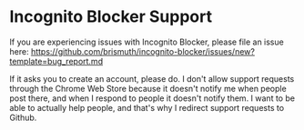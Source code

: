 # Incognito Blocker Support
If you are experiencing issues with Incognito Blocker, please file an issue here:
https://github.com/brismuth/incognito-blocker/issues/new?template=bug_report.md

If it asks you to create an account, please do. I don't allow support requests through the Chrome Web Store because it doesn't notify me when people post there, and when I respond to people it doesn't notify them. I want to be able to actually help people, and that's why I redirect support requests to Github.
